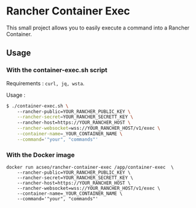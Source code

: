 # Rancher Container Exec

This small project allows you to easily execute a command into a Rancher Container.

## Usage 

### With the container-exec.sh script

Requirements : `curl, jq, wsta`.

Usage : 

```bash
$ ./container-exec.sh \ 
    --rancher-public=YOUR_RANCHER_PUBLIC_KEY \
    --rancher-secret=YOUR_RANCHER_SECRETT_KEY \ 
    --rancher-host=https://YOUR_RANCHER_HOST \
    --rancher-websocket=wss://YOUR_RANCHER_HOST/v1/exec \
    --container-name=_YOUR_CONTAINER_NAME \
    --command='"your", "commands"'
```

### With the Docker image

```
docker run acseo/rancher-container-exec /app/container-exec  \
    --rancher-public=YOUR_RANCHER_PUBLIC_KEY \
    --rancher-secret=YOUR_RANCHER_SECRETT_KEY \ 
    --rancher-host=https://YOUR_RANCHER_HOST \
    --rancher-websocket=wss://YOUR_RANCHER_HOST/v1/exec \
    --container-name=_YOUR_CONTAINER_NAME \
    --command='"your", "commands"'
```
